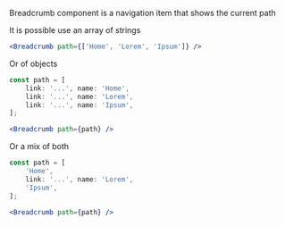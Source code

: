 Breadcrumb component is a navigation item that shows the current path

It is possible use an array of strings
```jsx
<Breadcrumb path={['Home', 'Lorem', 'Ipsum']} />
```

Or of objects
```jsx
const path = [
    link: '...', name: 'Home',
    link: '...', name: 'Lorem',
    link: '...', name: 'Ipsum',
];

<Breadcrumb path={path} />
```

Or a mix of both
```jsx
const path = [
    'Home',
    link: '...', name: 'Lorem',
    'Ipsum',
];

<Breadcrumb path={path} />
```

